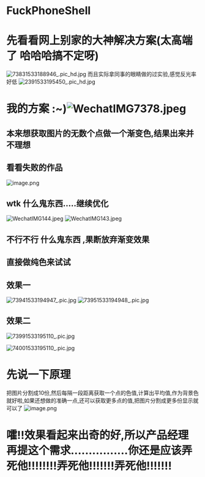 # FuckPhoneShell
# 先看看网上别家的大神解决方案(太高端了 哈哈哈搞不定呀)
![73831533188946_.pic_hd.jpg](https://upload-images.jianshu.io/upload_images/3258209-8055006c646a673e.jpg?imageMogr2/auto-orient/strip%7CimageView2/2/w/500)
而且实际拿同事的眼睛做的过实验,感觉反光率好低
![2391533195450_.pic_hd.jpg](https://upload-images.jianshu.io/upload_images/3258209-040accb2363962f3.jpg?imageMogr2/auto-orient/strip%7CimageView2/2/w/500)
# 我的方案 :~)![WechatIMG7378.jpeg](https://upload-images.jianshu.io/upload_images/3258209-e93bf1d8d66631ef.jpeg?imageMogr2/auto-orient/strip%7CimageView2/2/w/500)
## 本来想获取图片的无数个点做一个渐变色,结果出来并不理想
## 看看失败的作品
![image.png](https://upload-images.jianshu.io/upload_images/3258209-2ca9fac0e0422324.png?imageMogr2/auto-orient/strip%7CimageView2/2/w/250)
## wtk 什么鬼东西.....继续优化
![WechatIMG144.jpeg](https://upload-images.jianshu.io/upload_images/3258209-9667eb5260c72858.jpeg?imageMogr2/auto-orient/strip%7CimageView2/2/w/200)
![WechatIMG143.jpeg](https://upload-images.jianshu.io/upload_images/3258209-c103dffd6b78b7a6.jpeg?imageMogr2/auto-orient/strip%7CimageView2/2/w/200)
## 不行不行 什么鬼东西 ,果断放弃渐变效果
## 直接做纯色来试试
## 效果一
![73941533194947_.pic.jpg](https://upload-images.jianshu.io/upload_images/3258209-91ee4c32ce0443d3.jpg?imageMogr2/auto-orient/strip%7CimageView2/2/w/200)
![73951533194948_.pic.jpg](https://upload-images.jianshu.io/upload_images/3258209-127feceb9bca218c.jpg?imageMogr2/auto-orient/strip%7CimageView2/2/w/200)
## 效果二
![73991533195110_.pic.jpg](https://upload-images.jianshu.io/upload_images/3258209-489d738129328b74.jpg?imageMogr2/auto-orient/strip%7CimageView2/2/w/200)

![74001533195110_.pic.jpg](https://upload-images.jianshu.io/upload_images/3258209-7d78320eb14a8a58.jpg?imageMogr2/auto-orient/strip%7CimageView2/2/w/200)
# 先说一下原理
把图片分割成10份,然后每隔一段距离获取一个点的色值,计算出平均值,作为背景色就好啦,如果还想做的准确一点,还可以获取更多点的值,把图片分割成更多份显示就可以了
![image.png](https://upload-images.jianshu.io/upload_images/3258209-4aa5c314962b4305.png?imageMogr2/auto-orient/strip%7CimageView2/2/w/250)

# 嚯!!效果看起来出奇的好,所以产品经理再提这个需求................你还是应该弄死他!!!!!!!!弄死他!!!!!!!弄死他!!!!!!!

